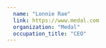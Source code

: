 ```yaml
---
  name: "Lonnie Rae"
  link: https://www.medal.com
  organization: "Medal"
  occupation_title: "CEO"
---
```

